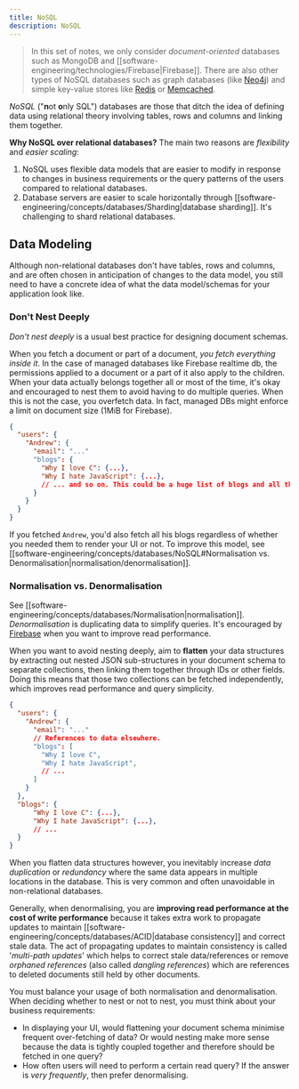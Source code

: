 ```yaml
---
title: NoSQL
description: NoSQL
---
```


> In this set of notes, we only consider *document-oriented* databases such as MongoDB and [[software-engineering/technologies/Firebase|Firebase]]. There are also other types of NoSQL databases such as graph databases (like [Neo4j](https://neo4j.com/)) and simple key-value stores like [Redis](https://redis.io/) or [Memcached](https://memcached.org/).

*NoSQL* ("**n**ot **o**nly SQL") databases are those that ditch the idea of defining data using relational theory involving tables, rows and columns and linking them together.

**Why NoSQL over relational databases?**
The main two reasons are *flexibility* and *easier scaling*:
1. NoSQL uses flexible data models that are easier to modify in response to changes in business requirements or the query patterns of the users compared to relational databases.
2. Database servers are easier to scale horizontally through [[software-engineering/concepts/databases/Sharding|database sharding]]. It's challenging to shard relational databases.

## Data Modeling
Although non-relational databases don't have tables, rows and columns, and are often chosen in anticipation of changes to the data model, you still need to have a concrete idea of what the data model/schemas for your application look like. 

### Don't Nest Deeply
*Don't nest deeply* is a usual best practice for designing document schemas.

When you fetch a document or part of a document, *you fetch everything inside it*. In the case of managed databases like Firebase realtime db, the permissions applied to a document or a part of it also apply to the children. When your data actually belongs together all or most of the time, it's okay and encouraged to nest them to avoid having to do multiple queries. When this is not the case, you overfetch data. In fact, managed DBs might enforce a limit on document size (1MiB for Firebase).
```json
{
  "users": {
    "Andrew": {
      "email": "..."
      "blogs": {
        "Why I love C": {...},
        "Why I hate JavaScript": {...},
        // ... and so on. This could be a huge list of blogs and all their contents!
      }
    }
  }
}
```
If you fetched `Andrew`, you'd also fetch all his blogs regardless of whether you needed them to render your UI or not. To improve this model, see [[software-engineering/concepts/databases/NoSQL#Normalisation vs. Denormalisation|normalisation/denormalisation]].

### Normalisation vs. Denormalisation
See [[software-engineering/concepts/databases/Normalisation|normalisation]]. *Denormalisation* is duplicating data to simplify queries. It's encouraged by [Firebase](https://www.youtube.com/watch?v=vKqXSZLLnHA&ab_channel=Firebase) when you want to improve read performance.

When you want to avoid nesting deeply, aim to **flatten** your data structures by extracting out nested JSON sub-structures in your document schema to separate collections, then linking them together through IDs or other fields. Doing this means that those two collections can be fetched independently, which improves read performance and query simplicity.
```json
{
  "users": {
    "Andrew": {
      "email": "..."
      // References to data elsewhere.
      "blogs": [          
        "Why I love C",
        "Why I hate JavaScript",
        // ...
      ]
    }
  },
  "blogs": {
      "Why I love C": {...},
      "Why I hate JavaScript": {...},
      // ...
  }
}
```

When you flatten data structures however, you inevitably increase *data duplication* or *redundancy* where the same data appears in multiple locations in the database. This is very common and often unavoidable in non-relational databases. 

Generally, when denormalising, you are **improving read performance at the cost of write performance** because it takes extra work to propagate updates to maintain [[software-engineering/concepts/databases/ACID|database consistency]] and correct stale data. The act of propagating updates to maintain consistency is called '*multi-path updates*' which helps to correct stale data/references or remove *orphaned references* (also called *dangling references*) which are references to deleted documents still held by other documents.

You must balance your usage of both normalisation and denormalisation. When deciding whether to nest or not to nest, you must think about your business requirements:
- In displaying your UI, would flattening your document schema minimise frequent over-fetching of data? Or would nesting make more sense because the data is tightly coupled together and therefore should be fetched in one query?
- How often users will need to perform a certain read query? If the answer is *very frequently*, then prefer denormalising.

